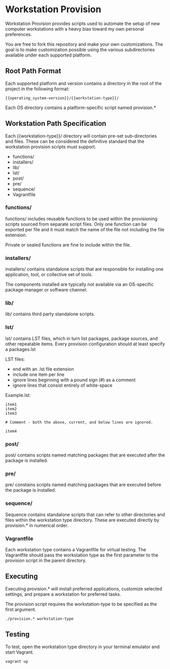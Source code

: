 # Workstation Provision

Workstation Provision provides scripts used to automate the setup of new
computer workstations with a heavy bias toward my own personal preferences.

You are free to fork this repository and make your own customizations. The goal
is to make customization possible using the various subdirectories available
under each supported platform.

## Root Path Format

Each supported platform and version contains a directory in the root of the
project in the following format:

	{{operating_system-version}}/{{workstation-type}}/

Each OS directory contains a platform-specific script named provision.*

## Workstation Path Specification

Each {{workstation-type}}/ directory will contain pre-set sub-directories and
files. These can be considered the definitive standard that the workstation
provision scripts must support.

* functions/
* installers/
* lib/
* lst/
* post/
* pre/
* sequence/
* Vagrantfile

### functions/

functions/ includes reusable functions to be used within the provisioning
scripts sourced from separate script files. Only one function can be exported
per file and it must match the name of the file not including the file
extension.

Private or sealed functions are fine to include within the file.

### installers/

installers/ contains standalone scripts that are responsible for installing one
application, tool, or collective set of tools.

The components installed are typically not available via an OS-specific
package manager or software channel.

### lib/

lib/ contains third party standalone scripts.

### lst/

lst/ contains LST files, which in turn list packages, package sources,
and other repeatable items. Every provision configuration should at least
specify a packages.lst

LST files:
* end with an .lst file extension
* include one item per line
* ignore lines beginning with a pound sign (#) as a comment
* ignore lines that consist entirely of white-space

Example.lst:

	item1
	item2
	item3

	# Comment - both the above, current, and below lines are ignored.

	item4

### post/

post/ contains scripts named matching packages that are executed after the
package is installed.

### pre/

pre/ constains scripts named matching packages that are executed before the
package is installed.

### sequence/

Sequence contains standalone scripts that can refer to other directories and
files within the workstation type directory. These are executed directly by
provision.* in numerical order.

### Vagrantfile

Each workstation type contains a Vagrantfile for virtual testing. The
Vagrantfile should pass the workstation type as the first parameter to the
provision script in the parent directory.

## Executing

Executing provision.* will install preferred applications, customize selected
settings, and prepare a workstation for preferred tasks.

The provision script requires the workstation-type to be specified as the first
argument.

	./provision.* workstation-type

## Testing

To test, open the workstation type directory in your terminal emulator and
start Vagrant.

	vagrant up
